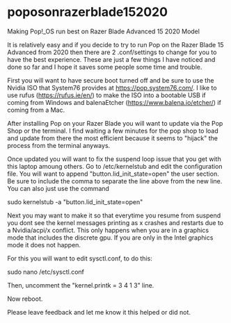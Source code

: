 # poposonrazerblade152020
Making Pop!_OS run best on Razer Blade Advanced 15 2020 Model

It is relatively easy and if you decide to try to run Pop on the Razer Blade 15 Advanced from 2020 then there are 2 .conf/settings to change for you to have the best experience. These are just a few things I have noticed and done so far and I hope it saves some people some time and trouble. 

First you will want to have secure boot turned off and be sure to use the Nvidia ISO that System76 provides at https://pop.system76.com/.
I like to use rufus (https://rufus.ie/en/) to make the ISO into a bootable USB if coming from Windows and balenaEtcher (https://www.balena.io/etcher/) if coming from a Mac.

After installing Pop on your Razer Blade you will want to update via the Pop Shop or the terminal. I find waiting a few minutes for the pop shop to load and update from there the most efficient because it seems to "hijack" the process from the terminal anyways.

Once updated you will want to fix the suspend loop issue that you get with this laptop amoung others.
Go to /etc/kernelstub and edit the configuration file. You will want to append "button.lid_init_state=open" the user section. Be sure to include the comma to separate the line above from the new line.
You can also just use the command

sudo kernelstub -a "button.lid_init_state=open"

Next you may want to make it so that everytime you resume from suspend you dont see the kernel messages printing as x crashes and restarts due to a Nvidia/acpi/x conflict. This only happens when you are in a graphics mode that includes the discrete gpu. If you are only in the Intel graphics mode it does not happen.

For this you will want to edit sysctl.conf, to do this:

sudo nano /etc/sysctl.conf

Then, uncomment the "kernel.printk = 3 4 1 3" line.

Now reboot.

Please leave feedback and let me know it this helped or did not.
